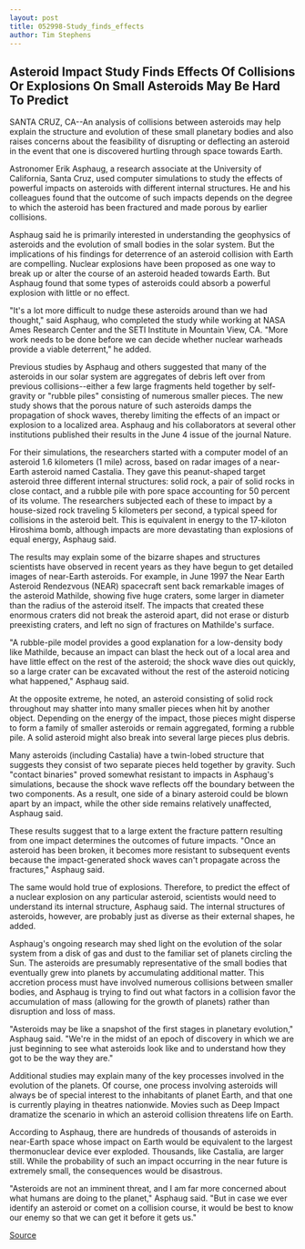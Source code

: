 ```yaml
---
layout: post
title: 052998-Study_finds_effects
author: Tim Stephens
---
```


## Asteroid Impact Study Finds Effects Of Collisions Or Explosions On Small Asteroids May Be Hard To Predict

SANTA CRUZ, CA--An analysis of collisions between asteroids may help explain the structure and evolution of these small planetary bodies and also raises concerns about the feasibility of disrupting or deflecting an asteroid in the event that one is discovered hurtling through space towards Earth.

Astronomer Erik Asphaug, a research associate at the University of California, Santa Cruz, used computer simulations to study the effects of powerful impacts on asteroids with different internal structures. He and his colleagues found that the outcome of such impacts depends on the degree to which the asteroid has been fractured and made porous by earlier collisions.

Asphaug said he is primarily interested in understanding the geophysics of asteroids and the evolution of small bodies in the solar system. But the implications of his findings for deterrence of an asteroid collision with Earth are compelling. Nuclear explosions have been proposed as one way to break up or alter the course of an asteroid headed towards Earth. But Asphaug found that some types of asteroids could absorb a powerful explosion with little or no effect.

"It's a lot more difficult to nudge these asteroids around than we had thought," said Asphaug, who completed the study while working at NASA Ames Research Center and the SETI Institute in Mountain View, CA. "More work needs to be done before we can decide whether nuclear warheads provide a viable deterrent," he added.

Previous studies by Asphaug and others suggested that many of the asteroids in our solar system are aggregates of debris left over from previous collisions--either a few large fragments held together by self-gravity or "rubble piles" consisting of numerous smaller pieces. The new study shows that the porous nature of such asteroids damps the propagation of shock waves, thereby limiting the effects of an impact or explosion to a localized area. Asphaug and his collaborators at several other institutions published their results in the June 4 issue of the journal Nature.

For their simulations, the researchers started with a computer model of an asteroid 1.6 kilometers (1 mile) across, based on radar images of a near-Earth asteroid named Castalia. They gave this peanut-shaped target asteroid three different internal structures: solid rock, a pair of solid rocks in close contact, and a rubble pile with pore space accounting for 50 percent of its volume. The researchers subjected each of these to impact by a house-sized rock traveling 5 kilometers per second, a typical speed for collisions in the asteroid belt. This is equivalent in energy to the 17-kiloton Hiroshima bomb, although impacts are more devastating than explosions of equal energy, Asphaug said.

The results may explain some of the bizarre shapes and structures scientists have observed in recent years as they have begun to get detailed images of near-Earth asteroids. For example, in June 1997 the Near Earth Asteroid Rendezvous (NEAR) spacecraft sent back remarkable images of the asteroid Mathilde, showing five huge craters, some larger in diameter than the radius of the asteroid itself. The impacts that created these enormous craters did not break the asteroid apart, did not erase or disturb preexisting craters, and left no sign of fractures on Mathilde's surface.

"A rubble-pile model provides a good explanation for a low-density body like Mathilde, because an impact can blast the heck out of a local area and have little effect on the rest of the asteroid; the shock wave dies out quickly, so a large crater can be excavated without the rest of the asteroid noticing what happened," Asphaug said.

At the opposite extreme, he noted, an asteroid consisting of solid rock throughout may shatter into many smaller pieces when hit by another object. Depending on the energy of the impact, those pieces might disperse to form a family of smaller asteroids or remain aggregated, forming a rubble pile. A solid asteroid might also break into several large pieces plus debris.

Many asteroids (including Castalia) have a twin-lobed structure that suggests they consist of two separate pieces held together by gravity. Such "contact binaries" proved somewhat resistant to impacts in Asphaug's simulations, because the shock wave reflects off the boundary between the two components. As a result, one side of a binary asteroid could be blown apart by an impact, while the other side remains relatively unaffected, Asphaug said.

These results suggest that to a large extent the fracture pattern resulting from one impact determines the outcomes of future impacts. "Once an asteroid has been broken, it becomes more resistant to subsequent events because the impact-generated shock waves can't propagate across the fractures," Asphaug said.

The same would hold true of explosions. Therefore, to predict the effect of a nuclear explosion on any particular asteroid, scientists would need to understand its internal structure, Asphaug said. The internal structures of asteroids, however, are probably just as diverse as their external shapes, he added.

Asphaug's ongoing research may shed light on the evolution of the solar system from a disk of gas and dust to the familiar set of planets circling the Sun. The asteroids are presumably representative of the small bodies that eventually grew into planets by accumulating additional matter. This accretion process must have involved numerous collisions between smaller bodies, and Asphaug is trying to find out what factors in a collision favor the accumulation of mass (allowing for the growth of planets) rather than disruption and loss of mass.

"Asteroids may be like a snapshot of the first stages in planetary evolution," Asphaug said. "We're in the midst of an epoch of discovery in which we are just beginning to see what asteroids look like and to understand how they got to be the way they are."

Additional studies may explain many of the key processes involved in the evolution of the planets. Of course, one process involving asteroids will always be of special interest to the inhabitants of planet Earth, and that one is currently playing in theatres nationwide. Movies such as Deep Impact dramatize the scenario in which an asteroid collision threatens life on Earth.

According to Asphaug, there are hundreds of thousands of asteroids in near-Earth space whose impact on Earth would be equivalent to the largest thermonuclear device ever exploded. Thousands, like Castalia, are larger still. While the probability of such an impact occurring in the near future is extremely small, the consequences would be disastrous.

"Asteroids are not an imminent threat, and I am far more concerned about what humans are doing to the planet," Asphaug said. "But in case we ever identify an asteroid or comet on a collision course, it would be best to know our enemy so that we can get it before it gets us."

[Source](http://www1.ucsc.edu/news_events/press_releases/archive/97-98/05-98/052998-Study_finds_effects.html "Permalink to 052998-Study_finds_effects")